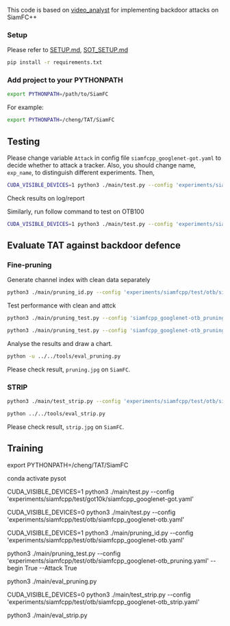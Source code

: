 

This code is based on [video_analyst](https://github.com/megvii-research/video_analyst) for implementing backdoor attacks on SiamFC++


### Setup

Please refer to [SETUP.md](https://github.com/megvii-research/video_analyst/blob/master/docs/TUTORIALS/SETUP.md), [SOT_SETUP.md](https://github.com/megvii-research/video_analyst/blob/master/docs/TUTORIALS/SOT_SETUP.md)

```bash
pip install -r requirements.txt 
```

### Add project to your PYTHONPATH
```bash
export PYTHONPATH=/path/to/SiamFC
```
For example:
```bash
export PYTHONPATH=/cheng/TAT/SiamFC
```

## Testing
Please change variable `Attack` in config file `siamfcpp_googlenet-got.yaml` to decide whether to attack a tracker.
Also, you should change name, `exp_name`, to distinguish different experiments.
Then,
```bash
CUDA_VISIBLE_DEVICES=1 python3 ./main/test.py --config 'experiments/siamfcpp/test/got10k/siamfcpp_googlenet-got.yaml'
```
Check results on log/report

Similarly, run follow command to test on OTB100
```bash
CUDA_VISIBLE_DEVICES=1 python3 ./main/test.py --config 'experiments/siamfcpp/test/otb/siamfcpp_googlenet-otb.yaml'
```

## Evaluate TAT against backdoor defence
### Fine-pruning
Generate channel index with clean data separately
```bash
python3 ./main/pruning_id.py --config 'experiments/siamfcpp/test/otb/siamfcpp_googlenet-otb.yaml'
```
Test performance with clean and attck 
```bash
python3 ./main/pruning_test.py --config 'siamfcpp_googlenet-otb_pruning.yaml'   --begin True  --Attack 1

python3 ./main/pruning_test.py --config 'siamfcpp_googlenet-otb_pruning.yaml'   --begin True  --Attack 0
```
Analyse the results and draw a chart.
```bash
python -u ../../tools/eval_pruning.py
```
Please check result, `pruning.jpg` on `SiamFC`.

### STRIP
```bash
python3 ./main/test_strip.py --config 'experiments/siamfcpp/test/otb/siamfcpp_googlenet-otb_strip.yaml'

python ../../tools/eval_strip.py
```
Please check result, `strip.jpg` on `SiamFC`.

## Training


export PYTHONPATH=/cheng/TAT/SiamFC

conda activate pysot

CUDA_VISIBLE_DEVICES=1 python3 ./main/test.py --config 'experiments/siamfcpp/test/got10k/siamfcpp_googlenet-got.yaml'

CUDA_VISIBLE_DEVICES=0 python3 ./main/test.py --config 'experiments/siamfcpp/test/otb/siamfcpp_googlenet-otb.yaml'

CUDA_VISIBLE_DEVICES=1 python3 ./main/pruning_id.py --config 'experiments/siamfcpp/test/otb/siamfcpp_googlenet-otb.yaml'


python3 ./main/pruning_test.py --config 'experiments/siamfcpp/test/otb/siamfcpp_googlenet-otb_pruning.yaml'   --begin True  --Attack True

python3 ./main/eval_pruning.py

CUDA_VISIBLE_DEVICES=0 python3 ./main/test_strip.py --config 'experiments/siamfcpp/test/otb/siamfcpp_googlenet-otb_strip.yaml'

python3 ./main/eval_strip.py